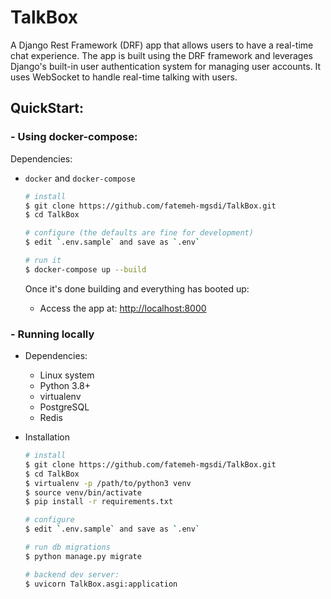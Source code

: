 # TalkBox

A Django Rest Framework (DRF) app that allows users to have a real-time chat experience.
The app is built using the DRF framework and leverages Django's built-in user authentication system for managing user accounts. It uses WebSocket to handle real-time talking with users.



## QuickStart:

### - Using docker-compose:

Dependencies:

- `docker` and `docker-compose`

  ```bash
  # install
  $ git clone https://github.com/fatemeh-mgsdi/TalkBox.git
  $ cd TalkBox
  
  # configure (the defaults are fine for development)
  $ edit `.env.sample` and save as `.env`
  
  # run it
  $ docker-compose up --build
  ```

  Once it's done building and everything has booted up:

  - Access the app at: [http://localhost:8000](http://localhost:8000)

### - Running locally

- Dependencies:

  - Linux system
  - Python 3.8+
  - virtualenv
  - PostgreSQL
  - Redis

- Installation

  ```bash
  # install
  $ git clone https://github.com/fatemeh-mgsdi/TalkBox.git
  $ cd TalkBox
  $ virtualenv -p /path/to/python3 venv
  $ source venv/bin/activate
  $ pip install -r requirements.txt
  
  # configure
  $ edit `.env.sample` and save as `.env`
  
  # run db migrations
  $ python manage.py migrate
  
  # backend dev server:
  $ uvicorn TalkBox.asgi:application
  ```
